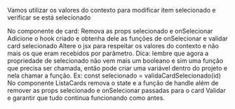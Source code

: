 Vamos utilizar os valores do contexto para modificar item selecionado e verificar se está selecionado

No componente de card:
Remova as props selecionado e onSelecionar
Adicione o hook criado e obtenha dele as funções de onSelecionar e validar card selecionado
Altere o jsx para respeitar os valores do contexto e não mais os que eram recebidos por parâmetro.
Dica: lembre que agora a propriedade de selecionado não vem mais um booleano e sim uma função que precisa ser chamada, então pode criar uma variável dentro do projeto e nela chamar a função. Ex: const selecionado = validaCardSelecionado(id)
No componente ListaCards remova o state e a função de handle além de remover as props selecionado e onSelecionar passadas para o card
Validar e garantir que tudo continua funcionando como antes.